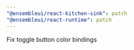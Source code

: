 ```yaml
---
"@ensembleui/react-kitchen-sink": patch
"@ensembleui/react-runtime": patch
---
```


Fix toggle button color bindings
